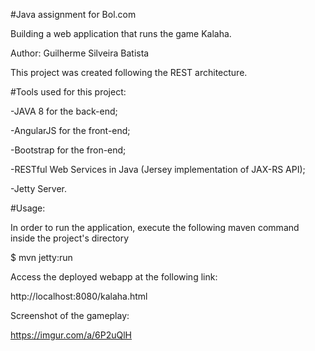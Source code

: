 #Java assignment for Bol.com

Building a web application that runs the game Kalaha.

Author: Guilherme Silveira Batista

This project was created following the REST architecture.

#Tools used for this project:

-JAVA 8 for the back-end;

-AngularJS for the front-end;

-Bootstrap for the fron-end;

-RESTful Web Services in Java (Jersey implementation of JAX-RS API);

-Jetty Server.

#Usage:

In order to run the application, execute the following maven command inside the project's directory

$ mvn jetty:run

Access the deployed webapp at the following link:

http://localhost:8080/kalaha.html

Screenshot of the gameplay:

https://imgur.com/a/6P2uQlH


